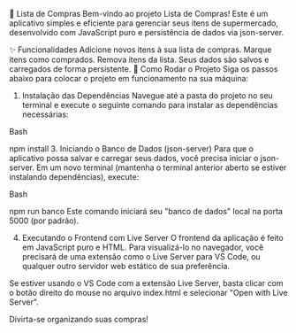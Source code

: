 🛒 Lista de Compras
Bem-vindo ao projeto Lista de Compras! Este é um aplicativo simples e eficiente para gerenciar seus itens de supermercado, desenvolvido com JavaScript puro e persistência de dados via json-server.

✨ Funcionalidades
Adicione novos itens à sua lista de compras.
Marque itens como comprados.
Remova itens da lista.
Seus dados são salvos e carregados de forma persistente.
🚀 Como Rodar o Projeto
Siga os passos abaixo para colocar o projeto em funcionamento na sua máquina:

1. Instalação das Dependências
Navegue até a pasta do projeto no seu terminal e execute o seguinte comando para instalar as dependências necessárias:

Bash

npm install
3. Iniciando o Banco de Dados (json-server)
Para que o aplicativo possa salvar e carregar seus dados, você precisa iniciar o json-server. Em um novo terminal (mantenha o terminal anterior aberto se estiver instalando dependências), execute:

Bash

npm run banco
Este comando iniciará seu "banco de dados" local na porta 5000 (por padrão).

4. Executando o Frontend com Live Server
O frontend da aplicação é feito em JavaScript puro e HTML. Para visualizá-lo no navegador, você precisará de uma extensão como o Live Server para VS Code, ou qualquer outro servidor web estático de sua preferência.

Se estiver usando o VS Code com a extensão Live Server, basta clicar com o botão direito do mouse no arquivo index.html e selecionar "Open with Live Server".

Divirta-se organizando suas compras!
